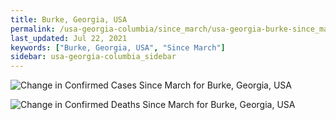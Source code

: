 ```yaml
---
title: Burke, Georgia, USA
permalink: /usa-georgia-columbia/since_march/usa-georgia-burke-since_march.html
last_updated: Jul 22, 2021
keywords: ["Burke, Georgia, USA", "Since March"]
sidebar: usa-georgia-columbia_sidebar
---
```


![Change in Confirmed Cases Since March for Burke, Georgia, USA](/covid_tracker/images/graphs/usa-georgia-burke-delta_confirmed-since_march_graph.png)

![Change in Confirmed Deaths Since March for Burke, Georgia, USA](/covid_tracker/images/graphs/usa-georgia-burke-delta_deaths-since_march_graph.png)
